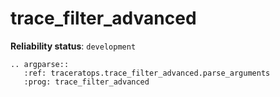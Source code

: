 # trace_filter_advanced

**Reliability status**: `development`

```{eval-rst}
.. argparse::
   :ref: traceratops.trace_filter_advanced.parse_arguments
   :prog: trace_filter_advanced
```
